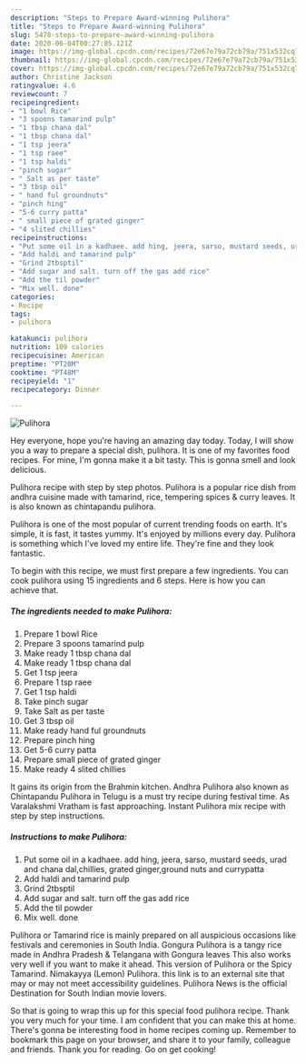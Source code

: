 ```yaml
---
description: "Steps to Prepare Award-winning Pulihora"
title: "Steps to Prepare Award-winning Pulihora"
slug: 5478-steps-to-prepare-award-winning-pulihora
date: 2020-06-04T00:27:05.121Z
image: https://img-global.cpcdn.com/recipes/72e67e79a72cb79a/751x532cq70/pulihora-recipe-main-photo.jpg
thumbnail: https://img-global.cpcdn.com/recipes/72e67e79a72cb79a/751x532cq70/pulihora-recipe-main-photo.jpg
cover: https://img-global.cpcdn.com/recipes/72e67e79a72cb79a/751x532cq70/pulihora-recipe-main-photo.jpg
author: Christine Jackson
ratingvalue: 4.6
reviewcount: 7
recipeingredient:
- "1 bowl Rice"
- "3 spoons tamarind pulp"
- "1 tbsp chana dal"
- "1 tbsp chana dal"
- "1 tsp jeera"
- "1 tsp raee"
- "1 tsp haldi"
- "pinch sugar"
- " Salt as per taste"
- "3 tbsp oil"
- " hand ful groundnuts"
- "pinch hing"
- "5-6 curry patta"
- " small piece of grated ginger"
- "4 slited chillies"
recipeinstructions:
- "Put some oil in a kadhaee. add hing, jeera, sarso, mustard seeds, urad and chana dal,chillies, grated ginger,ground nuts and currypatta"
- "Add haldi and tamarind pulp"
- "Grind 2tbsptil"
- "Add sugar and salt. turn off the gas add rice"
- "Add the til powder"
- "Mix well. done"
categories:
- Recipe
tags:
- pulihora

katakunci: pulihora 
nutrition: 109 calories
recipecuisine: American
preptime: "PT20M"
cooktime: "PT48M"
recipeyield: "1"
recipecategory: Dinner

---
```



![Pulihora](https://img-global.cpcdn.com/recipes/72e67e79a72cb79a/751x532cq70/pulihora-recipe-main-photo.jpg)

Hey everyone, hope you're having an amazing day today. Today, I will show you a way to prepare a special dish, pulihora. It is one of my favorites food recipes. For mine, I'm gonna make it a bit tasty. This is gonna smell and look delicious.

Pulihora recipe with step by step photos. Pulihora is a popular rice dish from andhra cuisine made with tamarind, rice, tempering spices &amp; curry leaves. It is also known as chintapandu pulihora.

Pulihora is one of the most popular of current trending foods on earth. It's simple, it is fast, it tastes yummy. It's enjoyed by millions every day. Pulihora is something which I've loved my entire life. They're fine and they look fantastic.


To begin with this recipe, we must first prepare a few ingredients. You can cook pulihora using 15 ingredients and 6 steps. Here is how you can achieve that.

<!--inarticleads1-->

##### The ingredients needed to make Pulihora:

1. Prepare 1 bowl Rice
1. Prepare 3 spoons tamarind pulp
1. Make ready 1 tbsp chana dal
1. Make ready 1 tbsp chana dal
1. Get 1 tsp jeera
1. Prepare 1 tsp raee
1. Get 1 tsp haldi
1. Take pinch sugar
1. Take  Salt as per taste
1. Get 3 tbsp oil
1. Make ready  hand ful groundnuts
1. Prepare pinch hing
1. Get 5-6 curry patta
1. Prepare  small piece of grated ginger
1. Make ready 4 slited chillies


It gains its origin from the Brahmin kitchen. Andhra Pulihora also known as Chintapandu Pulihora in Telugu is a must try recipe during festival time. As Varalakshmi Vratham is fast approaching. Instant Pulihora mix recipe with step by step instructions. 

<!--inarticleads2-->

##### Instructions to make Pulihora:

1. Put some oil in a kadhaee. add hing, jeera, sarso, mustard seeds, urad and chana dal,chillies, grated ginger,ground nuts and currypatta
1. Add haldi and tamarind pulp
1. Grind 2tbsptil
1. Add sugar and salt. turn off the gas add rice
1. Add the til powder
1. Mix well. done


Pulihora or Tamarind rice is mainly prepared on all auspicious occasions like festivals and ceremonies in South India. Gongura Pulihora is a tangy rice made in Andhra Pradesh &amp; Telangana with Gongura leaves This also works very well if you want to make it ahead. This version of Pulihora or the Spicy Tamarind. Nimakayya (Lemon) Pulihora. this link is to an external site that may or may not meet accessibility guidelines. Pulihora News is the official Destination for South Indian movie lovers. 

So that is going to wrap this up for this special food pulihora recipe. Thank you very much for your time. I am confident that you can make this at home. There's gonna be interesting food in home recipes coming up. Remember to bookmark this page on your browser, and share it to your family, colleague and friends. Thank you for reading. Go on get cooking!
